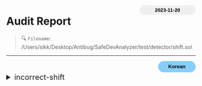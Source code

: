 <button class='date-button'>2023-11-20</button>

# Audit Report

> 🔍 `Filename`: /Users/sikk/Desktop/Antibug/SafeDevAnalyzer/test/detector/shift.sol
---

[<button class='styled-button'>Korean</button>](shift_kr.md)
<br />


<style>
    .date-button{
        color:black;
        border:none;
        font-weight: bold;
        background-color: sand;
        width: 150px;
        height: 25px;
        float: right;
        border-radius: 20px;
    }
    .styled-button{
        color: black;
        border: none;
        font-weight: bold;
        background-color: lightskyblue;
        width: 100px;
        height: 30px;
        float: right;
        border-radius: 20px;
    }
    .styled-button:hover{
        color: black;
        border: none;
        font-weight: bold;
        background-color: pink;
        width: 100px;
        height: 30px;
        float: right;
        cursor: pointer;
    }
</style>

               
<details>
<summary style='font-size: 20px;'>incorrect-shift</summary>
<div markdown='1'>

## Detect Results

| Detector | Impact | Confidence | Info |
|:---:|:---:|:---:|:---:|
| incorrect-shift | <span style='color:lightcoral'> High </span> | <span style='color:lightcoral'> High </span> | Bar.f() (test/detector/shift.sol#13-17) contains an incorrect shift operation: a = 8 >>' a (test/detector/shift.sol#15)
 |||


## Vulnerabiltiy in code:

```solidity
line 13:     function f() internal pure returns (uint a) {

```
 ---

 ```solidity
line 15:             a := sar(a, 8)

```
 ---

 When using shift operations in an assembly function, it is important to check for cases where the parameters are in the wrong order.

## Exploit scenario:


```solidity
contract C {
    function f() internal returns (uint a) {
        assembly {
            a := shr(a, 8)
        }
    }
}
```
`shr(a, 8)`: Shifts the bits of variable 'a' 8 positions to the right. In other words, it moves the value of 'a' 8 bits to the right.
`shr(8, a)`: Shifts the number 8 to the right by the number of bits in variable 'a'. This safely shifts 'a' to the right by 8 bits, regardless of its value.

`shl(a, 8)`: The variable a is being shifted. The result can vary depending on the value and bit length of a. If a has a sufficiently large value such that left-shifting it would exceed the bit length, unexpected values may occur.
`shl(8, a)`: The number 8 is a fixed value being used to perform the shift operation. Therefore, the result of the shift operation depends solely on the value of the variable a. Consequently, it's safe to perform an 8-bit left shift on a, regardless of its current value.

`sar(a, 8)`: This operation shifts the bits of variable `a` to the right, so the result depends on the current value of `a`.
`sar(8, a)`: This operation always performs a bitwise right shift by the constant value 8, regardless of the current value of variable `a`. Therefore, it provides predictable and consistent results.


## Recommendation:


In general, `sar(8, a)`, `shl(8, a)` and `shr(8, a)` can be more predictable and safer approaches. However, the choice of method may vary depending on the specific circumstances and the data being used. The decision should be made carefully, taking into account the requirements and goals of the program.
Furthermore, Solidity Yul code does not check for Overflow/Underflow, so you should write your code with these cases in mind and handle them appropriately.


## Reference:


- https://ethereum.stackexchange.com/questions/127538/right-shift-not-working-in-inline-assembly
- https://docs.soliditylang.org/en/v0.8.23/types.html#value-types:~:text=Before%20version%200.5.0%20a%20right%20shift%20x%20%3E%3E%20y%20for%20negative%20x%20was%20equivalent%20to%20the%20mathematical%20expression%20x%20/%202**y%20rounded%20towards%20zero%2C%20i.e.%2C%20right%20shifts%20used%20rounding%20up%20(towards%20zero)%20instead%20of%20rounding%20down%20(towards%20negative%20infinity).
- https://docs.soliditylang.org/en/v0.8.23/types.html#value-types:~:text=Overflow%20checks%20are%20never%20performed%20for%20shift%20operations%20as%20they%20are%20done%20for%20arithmetic%20operations.%20Instead%2C%20the%20result%20is%20always%20truncated.    
    

</details>

